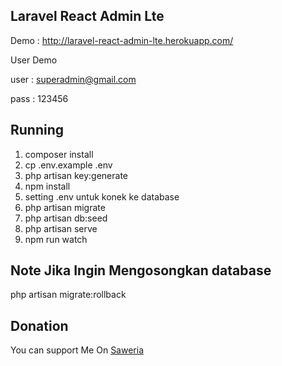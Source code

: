 ## Laravel React Admin Lte
Demo : http://laravel-react-admin-lte.herokuapp.com/

User Demo

user : superadmin@gmail.com

pass : 123456

## Running
1. composer install 
2. cp .env.example .env
3. php artisan key:generate
4. npm install
5. setting .env untuk konek ke database
6. php artisan migrate
7. php artisan db:seed
8. php artisan serve
9. npm run watch

## Note Jika Ingin Mengosongkan database
php artisan migrate:rollback 


## Donation
You can support Me On [Saweria](https://saweria.co/samsularifin05)
